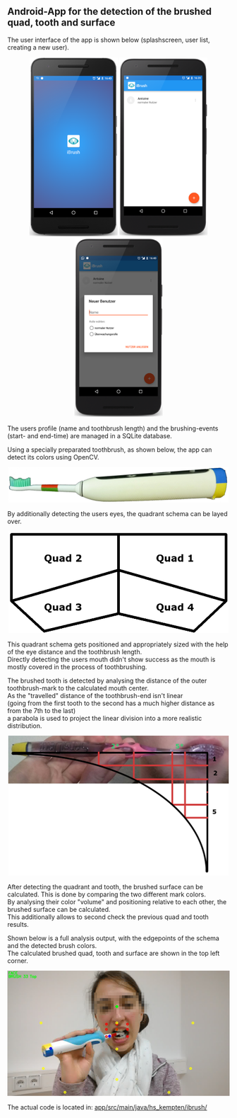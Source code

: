 ## Android-App for the detection of the brushed quad, tooth and surface
The user interface of the app is shown below (splashscreen, user list, creating a new user).
<p align="center">
    <img src="../ui_intro.png" width="200px">
    <img src="../ui_users.png" width="200px"> 
    <img src="../ui_new.png" width="200px">
</p>
The users profile (name and toothbrush length) and the brushing-events (start- and end-time) are managed in a SQLite database.

Using a specially preparated toothbrush, as shown below, the app can detect its colors using OpenCV.

<p align="center">
  <img src="../brush.png" width="500px">
</p>

By additionally detecting the users eyes, the quadrant schema can be layed over.

<p align="center">
  <img src="../schema.png" width="500px">
</p>

This quadrant schema gets positioned and appropriately sized with the help of the eye distance and the toothbrush length.\
Directly detecting the users mouth didn't show success as the mouth is mostly covered in the process of toothbrushing.

The brushed tooth is detected by analysing the distance of the outer toothbrush-mark to the calculated mouth center.\
As the "travelled" distance of the toothbrush-end isn't linear\
(going from the first tooth to the second has a much higher distance as from the 7th to the last)\
a parabola is used to project the linear division into a more realistic distribution.

<p align="center">
  <img src="../tooth.png" width="500px">
</p>

After detecting the quadrant and tooth, the brushed surface can be calculated. This is done by comparing the two different mark colors.\
By analysing their color "volume" and positioning relative to each other, the brushed surface can be calculated.\
This additionally allows to second check the previous quad and tooth results.

Shown below is a full analysis output, with the edgepoints of the schema and the detected brush colors.\
The calculated brushed quad, tooth and surface are shown in the top left corner.

<p align="center">
  <img src="../analysis.png" width="700px">
</p>

The actual code is located in: <a href="app/src/main/java/hs_kempten/ibrush/">app/src/main/java/hs_kempten/ibrush/</a>